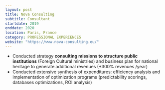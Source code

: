 ```yaml
---
layout: post
title: Nova Consulting
subtitle: Consultant
startdate: 2019
enddate: 2020
location: Paris, France
category: PROFESSIONAL EXPERIENCES
website: "https://www.nova-consulting.eu/"
---
```

- Conducted strategy **consulting missions to structure public institutions** (Foreign Cultural ministries) and business plan for national heritage to generate additional revenues (+300% revenues /year)
- Conducted extensive synthesis of expenditures: efficiency analysis and implementation of optimization programs
(predictability scorings, databases optimizations, ROI analysis)